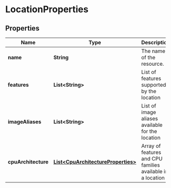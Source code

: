 

# LocationProperties

## Properties

| Name | Type | Description | Notes |
| ------------ | ------------- | ------------- | ------------- |
| **name** | **String** | The name of the  resource. |  [optional] |
| **features** | **List&lt;String&gt;** | List of features supported by the location |  [optional] [readonly] |
| **imageAliases** | **List&lt;String&gt;** | List of image aliases available for the location |  [optional] [readonly] |
| **cpuArchitecture** | [**List&lt;CpuArchitectureProperties&gt;**](CpuArchitectureProperties.md) | Array of features and CPU families available in a location |  [optional] [readonly] |


